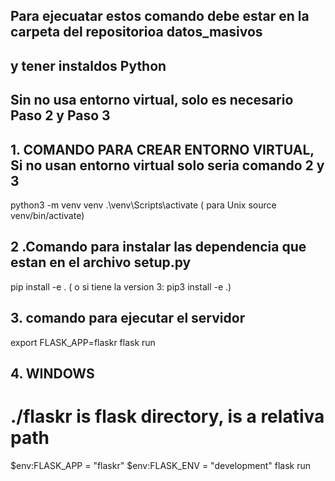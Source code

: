 ## Para ejecuatar estos comando debe estar en la carpeta del repositorioa datos_masivos
## y tener instaldos Python

## Sin no usa entorno virtual, solo es necesario Paso 2 y Paso 3

## 1.  COMANDO PARA CREAR ENTORNO VIRTUAL, Si no usan entorno virtual solo seria comando 2 y 3
python3 -m venv venv
.\venv\Scripts\activate ( para Unix source venv/bin/activate)


## 2 .Comando para instalar las dependencia que estan en el archivo setup.py
pip install -e . ( o si tiene la version 3: pip3 install -e .)


## 3. comando para ejecutar el servidor 
export FLASK_APP=flaskr
flask run 

## 4. WINDOWS
# ./flaskr is flask directory, is a relativa path
$env:FLASK_APP = "flaskr"
$env:FLASK_ENV = "development"
flask run 



